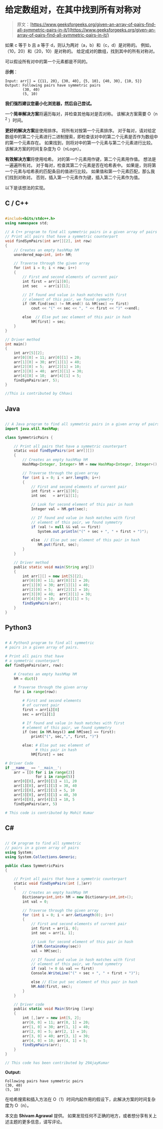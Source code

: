 # 给定数组对，在其中找到所有对称对

> 原文：[https://www.geeksforgeeks.org/given-an-array-of-pairs-find-all-symmetric-pairs-in-it/](https://www.geeksforgeeks.org/given-an-array-of-pairs-find-all-symmetric-pairs-in-it/)

如果 c 等于 b 且 a 等于 d，则认为两对（a，b）和（c，d）是对称的。 例如，（10，20）和（20，10）是对称的。 给定成对的数组，找到其中的所有对称对。

可以假设所有对中的第一个元素都是不同的。

**示例**：

```
Input: arr[] = {{11, 20}, {30, 40}, {5, 10}, {40, 30}, {10, 5}}
Output: Following pairs have symmetric pairs
        (30, 40)
        (5, 10)  

```

**我们强烈建议您最小化浏览器，然后自己尝试。**

一个**简单解决方案**将遍历每对，并检查其他每对是否对称。 该解决方案需要 O（n <sup>2</sup> ）时间。

**更好的解决方案**是使用排序。 将所有对按第一个元素排序。 对于每对，请对给定数组中的第二个元素进行二进制搜索，即检查该对中的第二个元素是否作为数组中的第一个元素存在。 如果找到，则将对中的第一个元素与第二个元素进行比较。 该解决方案的时间复杂度为 O（nLogn）。

**有效解决方案**将使用哈希。 对的第一个元素用作键，第二个元素用作值。 想法是一遍遍所有对。 对于每对，检查其第二个元素是否在哈希表中。 如果是，则将第一个元素与哈希表的匹配条目的值进行比较。 如果值和第一个元素匹配，那么我们找到对称对。 否则，插入第一个元素作为键，插入第二个元素作为值。

以下是该想法的实现。

## C / C++

```cpp

#include<bits/stdc++.h> 
using namespace std; 

// A C++ program to find all symmetric pairs in a given array of pairs 
// Print all pairs that have a symmetric counterpart 
void findSymPairs(int arr[][2], int row) 
{ 
    // Creates an empty hashMap hM 
    unordered_map<int, int> hM; 

    // Traverse through the given array 
    for (int i = 0; i < row; i++) 
    { 
        // First and second elements of current pair 
        int first = arr[i][0]; 
        int sec   = arr[i][1]; 

        // If found and value in hash matches with first 
        // element of this pair, we found symmetry 
        if (hM.find(sec) != hM.end() && hM[sec] == first) 
            cout << "(" << sec << ", " << first << ")" <<endl; 

        else  // Else put sec element of this pair in hash 
            hM[first] = sec; 
    } 
} 

// Driver method 
int main() 
{ 
    int arr[5][2]; 
    arr[0][0] = 11; arr[0][1] = 20; 
    arr[1][0] = 30; arr[1][1] = 40; 
    arr[2][0] = 5;  arr[2][1] = 10; 
    arr[3][0] = 40;  arr[3][1] = 30; 
    arr[4][0] = 10;  arr[4][1] = 5; 
    findSymPairs(arr, 5); 
} 

//This is contributed by Chhavi 

```

## Java

```java

// A Java program to find all symmetric pairs in a given array of pairs 
import java.util.HashMap; 

class SymmetricPairs { 

    // Print all pairs that have a symmetric counterpart 
    static void findSymPairs(int arr[][]) 
    { 
        // Creates an empty hashMap hM 
        HashMap<Integer, Integer> hM = new HashMap<Integer, Integer>(); 

        // Traverse through the given array 
        for (int i = 0; i < arr.length; i++) 
        { 
            // First and second elements of current pair 
            int first = arr[i][0]; 
            int sec   = arr[i][1]; 

            // Look for second element of this pair in hash 
            Integer val = hM.get(sec); 

            // If found and value in hash matches with first 
            // element of this pair, we found symmetry 
            if (val != null && val == first) 
               System.out.println("(" + sec + ", " + first + ")"); 

            else  // Else put sec element of this pair in hash 
               hM.put(first, sec); 
        } 
    } 

    // Driver method 
    public static void main(String arg[]) 
    { 
        int arr[][] = new int[5][2]; 
        arr[0][0] = 11; arr[0][1] = 20; 
        arr[1][0] = 30; arr[1][1] = 40; 
        arr[2][0] = 5;  arr[2][1] = 10; 
        arr[3][0] = 40;  arr[3][1] = 30; 
        arr[4][0] = 10;  arr[4][1] = 5; 
        findSymPairs(arr); 
    } 
} 

```

## Python3

```py

# A Python3 program to find all symmetric  
# pairs in a given array of pairs. 

# Print all pairs that have 
# a symmetric counterpart 
def findSymPairs(arr, row): 

    # Creates an empty hashMap hM 
    hM = dict() 

    # Traverse through the given array 
    for i in range(row): 

        # First and second elements  
        # of current pair 
        first = arr[i][0] 
        sec = arr[i][1] 

        # If found and value in hash matches with first 
        # element of this pair, we found symmetry 
        if (sec in hM.keys() and hM[sec] == first): 
            print("(", sec,",", first, ")") 

        else: # Else put sec element of 
              # this pair in hash 
            hM[first] = sec 

# Driver Code 
if __name__ == '__main__': 
    arr = [[0 for i in range(2)]  
              for i in range(5)] 
    arr[0][0], arr[0][1] = 11, 20
    arr[1][0], arr[1][1] = 30, 40
    arr[2][0], arr[2][1] = 5, 10
    arr[3][0], arr[3][1] = 40, 30
    arr[4][0], arr[4][1] = 10, 5
    findSymPairs(arr, 5) 

# This code is contributed by Mohit Kumar 

```

## C#

```cs

// C# program to find all symmetric  
// pairs in a given array of pairs  
using System; 
using System.Collections.Generic; 

public class SymmetricPairs  
{ 

    // Print all pairs that have a symmetric counterpart 
    static void findSymPairs(int [,]arr) 
    { 
        // Creates an empty hashMap hM 
        Dictionary<int,int> hM = new Dictionary<int,int>(); 
        int val = 0; 

        // Traverse through the given array 
        for (int i = 0; i < arr.GetLength(0); i++) 
        { 
            // First and second elements of current pair 
            int first = arr[i, 0]; 
            int sec = arr[i, 1]; 

            // Look for second element of this pair in hash 
            if(hM.ContainsKey(sec)) 
            val = hM[sec]; 

            // If found and value in hash matches with first 
            // element of this pair, we found symmetry 
            if (val != 0 && val == first) 
            Console.WriteLine("(" + sec + ", " + first + ")"); 

            else // Else put sec element of this pair in hash 
            hM.Add(first, sec); 
        } 
    } 

    // Driver code 
    public static void Main(String []arg) 
    { 
        int [,]arr = new int[5, 2]; 
        arr[0, 0] = 11; arr[0, 1] = 20; 
        arr[1, 0] = 30; arr[1, 1] = 40; 
        arr[2, 0] = 5; arr[2, 1] = 10; 
        arr[3, 0] = 40; arr[3, 1] = 30; 
        arr[4, 0] = 10; arr[4, 1] = 5; 
        findSymPairs(arr); 
    } 
} 

// This code has been contributed by 29AjayKumar 

```

**Output:**

```
Following pairs have symmetric pairs
(30, 40)
(5, 10)
```

在哈希搜索和插入方法在 O（1）时间内起作用的假设下，此解决方案的时间复杂度为 O（n）。

本文由 **Shivam Agrawal** 提供。 如果发现任何不正确的地方，或者想分享有关上述主题的更多信息，请写评论。


